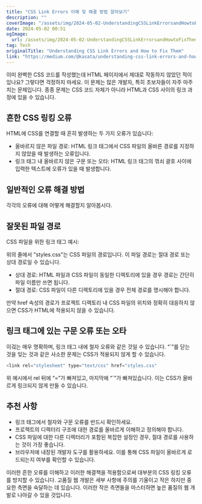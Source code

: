 ```yaml
---
title: "CSS Link Errors 이해 및 해결 방법 알아보기"
description: ""
coverImage: "/assets/img/2024-05-02-UnderstandingCSSLinkErrorsandHowtoFixThem_0.png"
date: 2024-05-02 00:51
ogImage: 
  url: /assets/img/2024-05-02-UnderstandingCSSLinkErrorsandHowtoFixThem_0.png
tag: Tech
originalTitle: "Understanding CSS Link Errors and How to Fix Them"
link: "https://medium.com/@kasata/understanding-css-link-errors-and-how-to-fix-them-6ec15028736f"
---
```



이미 완벽한 CSS 코드를 작성했는데 HTML 페이지에서 제대로 작동하지 않았던 적이 있나요? 그렇다면 걱정하지 마세요. 이 문제는 많은 개발자, 특히 초보자들이 자주 마주치는 문제입니다. 종종 문제는 CSS 코드 자체가 아니라 HTML과 CSS 사이의 링크 과정에 있을 수 있습니다.

## 흔한 CSS 링킹 오류

HTML에 CSS를 연결할 때 흔히 발생하는 두 가지 오류가 있습니다:

- 올바르지 않은 파일 경로: HTML 링크 태그에서 CSS 파일의 올바른 경로를 지정하지 않았을 때 발생하는 오류입니다.
- 링크 태그 내 올바르지 않은 구문 또는 오타: HTML 링크 태그의 꺾쇠 괄호 사이에 입력한 텍스트에 오류가 있을 때 발생합니다.

<div class="content-ad"></div>

## 일반적인 오류 해결 방법

각각의 오류에 대해 어떻게 해결할지 알아봅시다.

## 잘못된 파일 경로

CSS 파일을 위한 링크 태그 예시:

<div class="content-ad"></div>

위의 줄에서 "styles.css"는 CSS 파일의 경로입니다. 이 파일 경로는 절대 경로 또는 상대 경로일 수 있습니다.

- 상대 경로: HTML 파일과 CSS 파일이 동일한 디렉토리에 있을 경우 경로는 간단히 파일 이름만 쓰면 됩니다.
- 절대 경로: CSS 파일이 다른 디렉토리에 있을 경우 전체 경로를 명시해야 합니다.

만약 href 속성의 경로가 프로젝트 디렉토리 내 CSS 파일의 위치와 정확히 대응하지 않으면 CSS가 HTML에 적용되지 않을 수 있습니다.

<div class="content-ad"></div>

## 링크 태그에 있는 구문 오류 또는 오타

이겈는 매우 명확하며, 링크 태그 내에 철자 오류와 같은 것일 수 있습니다. “`”를 닫는 것을 잊는 것과 같은 사소한 문제는 CSS가 적용되지 않게 할 수 있습니다.

```js
<link rel="stylesheet" type="text/css" href="styles.css"
```

위 예시에서 rel 뒤에 “=”가 빠져있고, 마지막에 “`”가 빠져있습니다. 이는 CSS가 올바르게 링크되지 않게 만들 수 있습니다.

<div class="content-ad"></div>

## 추천 사항

- 링크 태그에서 철자와 구문 오류를 반드시 확인하세요.
- 프로젝트의 디렉터리 구조에 대한 경로를 올바르게 이해하고 정의해야 합니다.
- CSS 파일에 대한 다른 디렉터리가 포함된 복잡한 설정인 경우, 절대 경로를 사용하는 것이 가장 좋습니다.
- 브라우저에 내장된 개발자 도구를 활용하세요. 이를 통해 CSS 파일이 올바르게 로드되는지 여부를 확인할 수 있습니다.

이러한 흔한 오류를 이해하고 이러한 해결책을 적용함으로써 대부분의 CSS 링킹 오류를 방지할 수 있습니다. 고품질 웹 개발은 세부 사항에 주의를 기울이고 작은 하지만 중요한 측면을 숙달하는 데 있습니다. 이러한 작은 측면들을 마스터하면 높은 품질의 웹 개발로 나아갈 수 있을 것입니다.